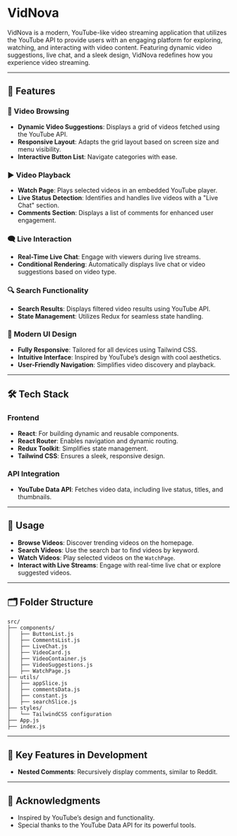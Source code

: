 # VidNova

VidNova is a modern, YouTube-like video streaming application that utilizes the YouTube API to provide users with an engaging platform for exploring, watching, and interacting with video content. Featuring dynamic video suggestions, live chat, and a sleek design, VidNova redefines how you experience video streaming.

---

## 🚀 Features

### 🎥 Video Browsing

- **Dynamic Video Suggestions**: Displays a grid of videos fetched using the YouTube API.
- **Responsive Layout**: Adapts the grid layout based on screen size and menu visibility.
- **Interactive Button List**: Navigate categories with ease.

### ▶️ Video Playback

- **Watch Page**: Plays selected videos in an embedded YouTube player.
- **Live Status Detection**: Identifies and handles live videos with a "Live Chat" section.
- **Comments Section**: Displays a list of comments for enhanced user engagement.

### 🗨️ Live Interaction

- **Real-Time Live Chat**: Engage with viewers during live streams.
- **Conditional Rendering**: Automatically displays live chat or video suggestions based on video type.

### 🔍 Search Functionality

- **Search Results**: Displays filtered video results using YouTube API.
- **State Management**: Utilizes Redux for seamless state handling.

### 🎨 Modern UI Design

- **Fully Responsive**: Tailored for all devices using Tailwind CSS.
- **Intuitive Interface**: Inspired by YouTube’s design with cool aesthetics.
- **User-Friendly Navigation**: Simplifies video discovery and playback.

---

## 🛠️ Tech Stack

### Frontend

- **React**: For building dynamic and reusable components.
- **React Router**: Enables navigation and dynamic routing.
- **Redux Toolkit**: Simplifies state management.
- **Tailwind CSS**: Ensures a sleek, responsive design.

### API Integration

- **YouTube Data API**: Fetches video data, including live status, titles, and thumbnails.

---

## 📖 Usage

- **Browse Videos**: Discover trending videos on the homepage.
- **Search Videos**: Use the search bar to find videos by keyword.
- **Watch Videos**: Play selected videos on the `WatchPage`.
- **Interact with Live Streams**: Engage with real-time live chat or explore suggested videos.

---

## 🗂️ Folder Structure

```plaintext
src/
├── components/
│   ├── ButtonList.js
│   ├── CommentsList.js
│   ├── LiveChat.js
│   ├── VideoCard.js
│   ├── VideoContainer.js
│   ├── VideoSuggestions.js
│   ├── WatchPage.js
├── utils/
│   ├── appSlice.js
│   ├── commentsData.js
│   ├── constant.js
│   ├── searchSlice.js
├── styles/
│   └── TailwindCSS configuration
├── App.js
├── index.js
```

---

## 🌟 Key Features in Development

- **Nested Comments**: Recursively display comments, similar to Reddit.

---

## 🙏 Acknowledgments

- Inspired by YouTube’s design and functionality.
- Special thanks to the YouTube Data API for its powerful tools.
